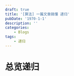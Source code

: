 ```yaml
---
draft: true
title: '[算法] 一篇文章搞懂 递归'
pubDate: '1970-1-1'
description: ''
categories:
    - Blogs
tags: 
    - 递归
---
```


# 总览递归



